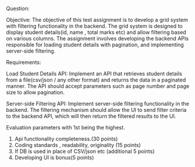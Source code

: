 Question:

Objective:
The objective of this test assignment is to develop a grid system with filtering functionality in the backend. The grid system is designed to display student details(id, name , total marks etc) and allow filtering based on various columns. 
The assignment involves developing the backend APIs responsible for loading student details with pagination, and implementing server-side filtering.

Requirements:


Load Student Details API: Implement an API that retrieves student details from a file(csv/json / any other format)  and returns the data in a paginated manner. The API should accept parameters such as page number and page size to allow pagination.

Server-side Filtering API: Implement server-side filtering functionality in the backend. The filtering mechanism should allow the UI to send filter criteria to the backend API, which will then return the filtered results to the UI.


Evaluation parameters with 1st being the highest.
1. Api functionality completeness.(30 points)
2. Coding standards , readability, originality  (15 points)
3. If DB is used in place of CSV/json etc (additional  5 points)
4. Developing UI is bonus(5 points)
